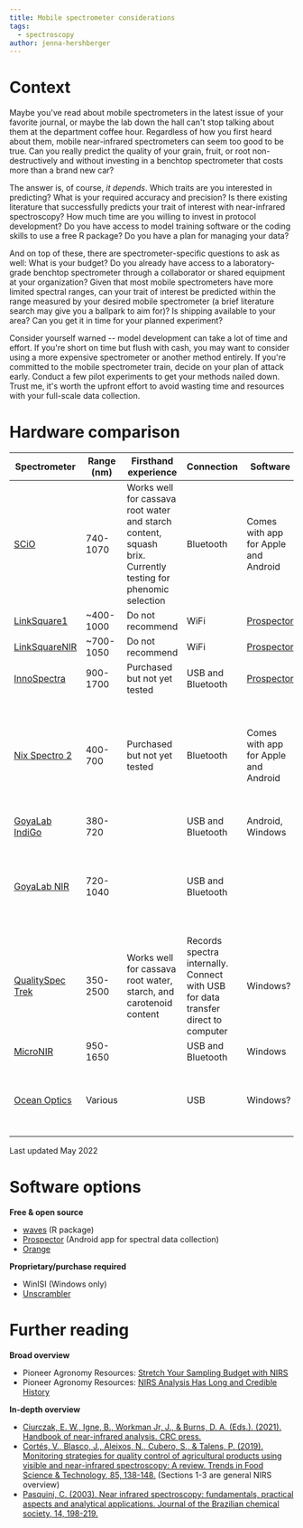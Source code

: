 ```yaml
---
title: Mobile spectrometer considerations
tags:
  - spectroscopy
author: jenna-hershberger 
---
```


# <i class="fas fa-seedling"></i> Context
<!-- excerpt start -->
Maybe you've read about mobile spectrometers in the latest issue of your favorite journal, or maybe the lab down the hall can't stop talking about them at the department coffee hour. Regardless of how you first heard about them, mobile near-infrared spectrometers can seem too good to be true. Can you really predict the quality of your grain, fruit, or root non-destructively and without investing in a benchtop spectrometer that costs more than a brand new car? 
<!-- excerpt end -->

The answer is, of course, *it depends*. Which traits are you interested in predicting? What is your required accuracy and precision? Is there existing literature that successfully predicts your trait of interest with near-infrared spectroscopy? How much time are you willing to invest in protocol development? Do you have access to model training software or the coding skills to use a free R package? Do you have a plan for managing your data?

And on top of these, there are spectrometer-specific questions to ask as well: What is your budget? Do you already have access to a laboratory-grade benchtop spectrometer through a collaborator or shared equipment at your organization? Given that most mobile spectrometers have more limited spectral ranges, can your trait of interest be predicted within the range measured by your desired mobile spectrometer (a brief literature search may give you a ballpark to aim for)? Is shipping available to your area? Can you get it in time for your planned experiment?

Consider yourself warned -- model development can take a lot of time and effort. If you're short on time but flush with cash, you may want to consider using a more expensive spectrometer or another method entirely. If you're committed to the mobile spectrometer train, decide on your plan of attack early. Conduct a few pilot experiments to get your methods nailed down. Trust me, it's worth the upfront effort to avoid wasting time and resources with your full-scale data collection.

# <i class="fas fa-camera"></i> Hardware comparison

| Spectrometer                                                                                                                                        | Range (nm) | Firsthand experience                                                                                        | Connection                                                                        | Software                                                                                            |  Approximate price                                                | Other considerations                                                                                                                  |
| --------------------------------------------------------------------------------------------------------------------------------------------------- | ---------- | ----------------------------------------------------------------------------------------------------------- | --------------------------------------------------------------------------------- | --------------------------------------------------------------------------------------------------- | -------------------------------------------------------------------------------- | ------------------------------------------------------------------------------------------------------------------------------------- |
| [SCiO](https://shop.consumerphysics.com/)                                                                                                           | 740-1070   | Works well for cassava root water and starch content, squash brix. Currently testing for phenomic selection | Bluetooth                                                                         | Comes with app for Apple and Android                                                                |  $   2,000.00                                                                    | Requires license for access to raw spectra. Comes with one year license, but $3k/yr after that                                        |
| [LinkSquare1](applewebdata://1CC14E71-4508-4695-8155-74F1585839D8/linksquare.io)                                                                    | ~400-1000  | Do not recommend                                                                                            | WiFi                                                                              | [Prospector](https://play.google.com/store/apps/details?id=org.phenoapps.prospector&hl=en_US&gl=US) |  $      550.00                                                                   |                                                                                                                                       |
| [LinkSquareNIR](applewebdata://1CC14E71-4508-4695-8155-74F1585839D8/linksquare.io)                                                                  | ~700-1050  | Do not recommend                                                                                            | WiFi                                                                              | [Prospector](https://play.google.com/store/apps/details?id=org.phenoapps.prospector&hl=en_US&gl=US) |  $      650.00                                                                   |                                                                                                                                       |
| [InnoSpectra](http://www.inno-spectra.com/en/product)                                                                                               | 900-1700   | Purchased but not yet tested                                                                                | USB and Bluetooth                                                                 | [Prospector](https://play.google.com/store/apps/details?id=org.phenoapps.prospector&hl=en_US&gl=US)                                                                                         |  $   2,000.00                                                                    | [Also marketed as TellSpec](https://tellspec.com/)                                                                                    |
| [Nix Spectro 2](https://www.nixsensor.com/nix-spectro-2/)                                                                                           | 400-700    | Purchased but not yet tested                                                                                | Bluetooth                                                                         | Comes with app for Apple and Android                                                                |  $   1,300.00                                                                    | Not sure if you can export raw data, but could reach out to company to find out. We may explore adding it to Prospector in the future |
| [GoyaLab IndiGo](https://www.goyalab.com/product-category/uv-vis-spectrometer-spectrophotometer/)                                                   | 380-720    |                                                                                                             | USB and Bluetooth                                                                 | Android, Windows                                                                                    | May add to [Prospector](https://play.google.com/store/apps/details?id=org.phenoapps.prospector&hl=en_US&gl=US)                                                            |
| [GoyaLab NIR](https://www.goyalab.com/product-category/near-infrared-spectrometer/)                                                                 | 720-1040   |                                                                                                             | USB and Bluetooth                                                                 |                                                                                                     | May add to [Prospector](https://play.google.com/store/apps/details?id=org.phenoapps.prospector&hl=en_US&gl=US). Company is working on one with a larger range: 950-1650nm |
| [QualitySpec Trek](https://www.malvernpanalytical.com/en/products/product-range/asd-range/qualityspec-range/qualityspec-trek-portable-spectrometer) | 350-2500   | Works well for cassava root water, starch, and carotenoid content                                           | Records spectra internally. Connect with USB for data transfer direct to computer | Windows?                                                                                            |  $ 50,000.00                                                                     | Can't input sample names so matching can be a pain                                                                                    |
| [MicroNIR](https://www.viavisolutions.com/en-us/osp/products/micronir-onsite-w#technical)                                                           | 950-1650   |                                                                                                             | USB and Bluetooth                                                                 | Windows                                                                                             |  $ 20,000.00                                                                     |                                                                                                                                       |
| [Ocean Optics](https://www.oceaninsight.com/products/spectrometers/)                                                                                | Various    |                                                                                                             | USB                                                                               | Windows?                                                                                            |  $   2,000.00                                                                    | Requires fiber optic cable. Not marketed to consumers so may be less user friendly?                                                   |

Last updated May 2022

# <i class="fas fa-laptop-code"></i> Software options
**Free & open source**
- [waves](https://CRAN.R-project.org/package=waves) (R package)
- [Prospector](https://play.google.com/store/apps/details?id=org.phenoapps.prospector&hl=en_US&gl=US) (Android app for spectral data collection)
- [Orange](https://orangedatamining.com)

**Proprietary/purchase required**
- WinISI (Windows only)
- [Unscrambler](https://www.aspentech.com/en/products/msc/aspen-unscrambler)

# <i class="fas fa-book-open"></i> Further reading

**Broad overview**
- Pioneer Agronomy Resources: [Stretch Your Sampling Budget with NIRS](https://www.pioneer.com/us/agronomy/stretchbudgetNIRS.html)
- Pioneer Agronomy Resources: [NIRS Analysis Has Long and Credible History](https://www.pioneer.com/us/agronomy/nirs.html)

**In-depth overview**
- [Ciurczak, E. W., Igne, B., Workman Jr, J., & Burns, D. A. (Eds.). (2021). Handbook of near-infrared analysis. CRC press.](https://www.routledge.com/Handbook-of-Near-Infrared-Analysis/Ciurczak-Igne-Workman-Jr-Burns/p/book/9781138576483)
- [Cortés, V., Blasco, J., Aleixos, N., Cubero, S., & Talens, P. (2019). Monitoring strategies for quality control of agricultural products using visible and near-infrared spectroscopy: A review. Trends in Food Science & Technology, 85, 138-148.](https://doi.org/10.1016/j.tifs.2019.01.015) (Sections 1-3 are general NIRS overview)
- [Pasquini, C. (2003). Near infrared spectroscopy: fundamentals, practical aspects and analytical applications. Journal of the Brazilian chemical society, 14, 198-219.](https://doi.org/10.1590/S0103-50532003000200006)
